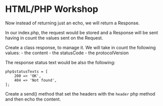 HTML/PHP Workshop
========

Now instead of returning just an echo, we will return a Response.

In our index.php, the request would be stored and a Response will be sent having in count the values sent on the Request.

Create a class response, to manage it.
We will take in count the following values:
    - the content 
    - the statusCode 
    - the protocolVersion

The response status text would be also the following:
```
php$statusTexts = [
    200 => 'OK',
    404 => 'Not found',
];
``` 

Create a send() method that set the headers with the `header` php method and then echo the content.

